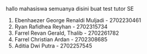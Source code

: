 hallo mahasiswa semuanya disini buat test tutor SE 

1. Ebenhaezer George Renaldi Muljadi - 2702230461
2. Ryan Rafidhea Reyhan - 2702315734
3. Farrel Revan Gerald, Thalib - 2702261782
4. Farrel Christian Ardan - 2702308685
5. Aditia Dwi Putra - 2702257545
